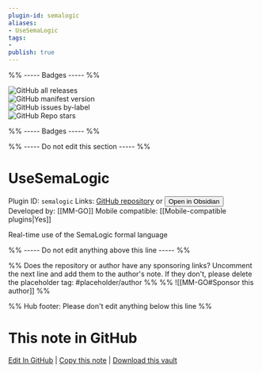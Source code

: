 ```yaml
---
plugin-id: semalogic
aliases:
- UseSemaLogic
tags: 
- 
publish: true
---
```


%% ----- Badges ----- %%

![GitHub all releases](https://img.shields.io/github/downloads/MM-GO/UseSemaLogic/total?color=573E7A&logo=github&style=for-the-badge)   
![GitHub manifest version](https://img.shields.io/github/manifest-json/v/MM-GO/UseSemaLogic?color=573E7A&logo=github&style=for-the-badge)   
![GitHub issues by-label](https://img.shields.io/github/issues/MM-GO/UseSemaLogic/help%20wanted?color=573E7A&logo=github&style=for-the-badge)   
![GitHub Repo stars](https://img.shields.io/github/stars/MM-GO/UseSemaLogic?color=573E7A&logo=github&style=for-the-badge)

%% ----- Badges ----- %%

%% ----- Do not edit this section ----- %%

# UseSemaLogic

Plugin ID: `semalogic`
Links: [GitHub repository](https://github.com/MM-GO/UseSemaLogic) or [<button id=HH>Open in Obsidian</button>](obsidian://show-plugin?id=semalogic)
Developed by: [[MM-GO]]
Mobile compatible: [[Mobile-compatible plugins|Yes]]

Real-time use of the SemaLogic formal language

%% ----- Do not edit anything above this line ----- %% 

%% Does the repository or author have any sponsoring links? Uncomment the next line and add them to the author's note. If they don't, please delete the placeholder tag: #placeholder/author %%
%% ![[MM-GO#Sponsor this author]] %%

%% Hub footer: Please don't edit anything below this line %%

# This note in GitHub

<span class="git-footer">[Edit In GitHub](https://github.dev/obsidian-community/obsidian-hub/blob/main/02%20-%20Community%20Expansions/02.05%20All%20Community%20Expansions/Plugins/semalogic.md "git-hub-edit-note") | [Copy this note](https://raw.githubusercontent.com/obsidian-community/obsidian-hub/main/02%20-%20Community%20Expansions/02.05%20All%20Community%20Expansions/Plugins/semalogic.md "git-hub-copy-note") | [Download this vault](https://github.com/obsidian-community/obsidian-hub/archive/refs/heads/main.zip "git-hub-download-vault") </span>
